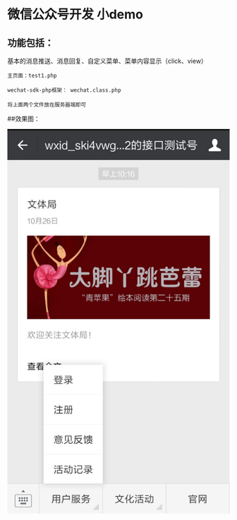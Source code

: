 # 微信公众号开发 小demo
## 功能包括：
   基本的消息推送、消息回复、自定义菜单、菜单内容显示（click、view）
   
   
    主页面：test1.php   
   
    wechat-sdk-php框架： wechat.class.php   
    
    将上面两个文件放在服务器端即可
   
##效果图：
   
   ![Alt text](/img/weixin.jpg)
   
